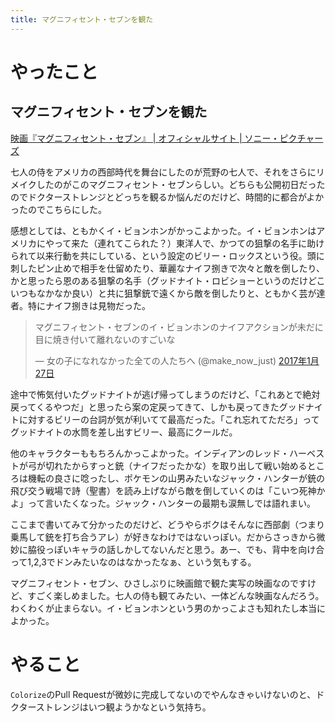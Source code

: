 ```yaml
---
title: マグニフィセント・セブンを観た
---
```


<script async src="//cdn.embedly.com/widgets/platform.js"></script>
<script async src="//platform.twitter.com/widgets.js"></script>

# やったこと

## マグニフィセント・セブンを観た

<a class="embedly-card" href="http://www.magnificent7.jp/">映画『マグニフィセント・セブン』 | オフィシャルサイト | ソニー・ピクチャーズ</a>

七人の侍をアメリカの西部時代を舞台にしたのが荒野の七人で、それをさらにリメイクしたのがこのマグニフィセント・セブンらしい。どちらも公開初日だったのでドクターストレンジとどっちを観るか悩んだのだけど、時間的に都合がよかったのでこちらにした。

感想としては、ともかくイ・ビョンホンがかっこよかった。イ・ビョンホンはアメリカにやって来た（連れてこられた？）東洋人で、かつての狙撃の名手に助けられて以来行動を共にしている、という設定のビリー・ロックスという役。頭に刺したピン止めで相手を仕留めたり、華麗なナイフ捌きで次々と敵を倒したり、かと思ったら恩のある狙撃の名手（グッドナイト・ロビショーというのだけどこいつもなかなか良い）と共に狙撃銃で遠くから敵を倒したりと、ともかく芸が達者。特にナイフ捌きは見物だった。

<blockquote class="twitter-tweet" data-lang="ja"><p lang="ja" dir="ltr">マグニフィセント・セブンのイ・ビョンホンのナイフアクションが未だに目に焼き付いて離れないのすごいな</p>&mdash; 女の子になれなかった全ての人たちへ (@make_now_just) <a href="https://twitter.com/make_now_just/status/824976815684874241">2017年1月27日</a></blockquote>

途中で怖気付いたグッドナイトが逃げ帰ってしまうのだけど、「これあとで絶対戻ってくるやつだ」と思ったら案の定戻ってきて、しかも戻ってきたグッドナイトに対するビリーの台詞が気が利いてて最高だった。「これ忘れてただろ」ってグッドナイトの水筒を差し出すビリー、最高にクールだ。

他のキャラクターももちろんかっこよかった。インディアンのレッド・ハーベストが弓が切れたからすっと銃（ナイフだったかな）を取り出して戦い始めるところは機転の良さに唸ったし、ポケモンの山男みたいなジャック・ハンターが銃の飛び交う戦場で詩（聖書）を読み上げながら敵を倒していくのは「こいつ死神かよ」って言いたくなった。ジャック・ハンターの最期も涙無しでは語れまい。

ここまで書いてみて分かったのだけど、どうやらボクはそんなに西部劇（つまり乗馬して銃を打ち合うアレ）が好きなわけではないっぽい。だからさっきから微妙に脇役っぽいキャラの話しかしてないんだと思う。あー、でも、背中を向け合って1,2,3でドンみたいなのはなかったなぁ、という気もする。

マグニフィセント・セブン、ひさしぶりに映画館で観た実写の映画なのですけど、すごく楽しめました。七人の侍も観てみたい、一体どんな映画なんだろう。わくわくが止まらない。イ・ビョンホンという男のかっこよさも知れたし本当によかった。

# やること

`Colorize`のPull Requestが微妙に完成してないのでやんなきゃいけないのと、ドクターストレンジはいつ観ようかなという気持ち。
